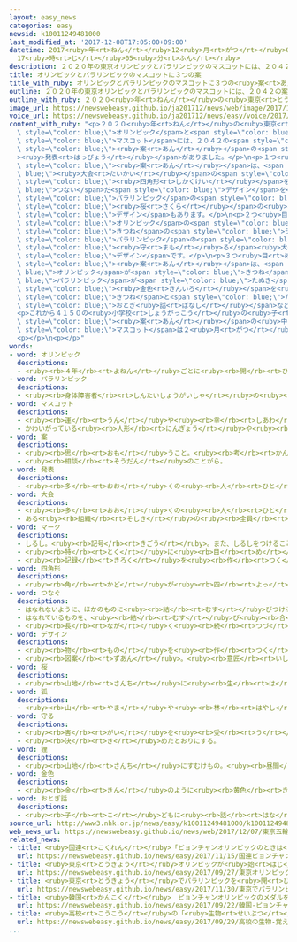```yaml
---
layout: easy_news
categories: easy
newsid: k10011249481000
last_modified_at: '2017-12-08T17:05:00+09:00'
datetime: 2017<ruby>年<rt>ねん</rt></ruby>12<ruby>月<rt>がつ</rt></ruby>08<ruby>日<rt>にち</rt></ruby>
  17<ruby>時<rt>じ</rt></ruby>05<ruby>分<rt>ふん</rt></ruby>
description: ２０２０年の東京オリンピックとパラリンピックのマスコットには、２０４２の案が集まっています。
title: オリンピックとパラリンピックのマスコットに３つの案
title_with_ruby: オリンピックとパラリンピックのマスコットに３つの<ruby>案<rt>あん</rt></ruby>
outline: ２０２０年の東京オリンピックとパラリンピックのマスコットには、２０４２の案が集まっています。
outline_with_ruby: ２０２０<ruby>年<rt>ねん</rt></ruby>の<ruby>東京<rt>とうきょう</rt></ruby>オリンピックとパラリンピックのマスコットには、２０４２の<ruby>案<rt>あん</rt></ruby>が<ruby>集<rt>あつ</rt></ruby>まっています。
image_url: https://newswebeasy.github.io/ja201712/news/web/image/2017/12/07/K10011249481_1712071204_1712071214_01_02.jpg
voice_url: https://newswebeasy.github.io/ja201712/news/easy/voice/2017/12/08/k10011249481000.mp3
content_with_ruby: "<p>２０２０<ruby>年<rt>ねん</rt></ruby>の<ruby>東京<rt>とうきょう</rt></ruby><span\
  \ style=\"color: blue;\">オリンピック</span>と<span style=\"color: blue;\">パラリンピック</span>の<span\
  \ style=\"color: blue;\">マスコット</span>には、２０４２の<span style=\"color: blue;\"><ruby>案<rt>あん</rt></ruby></span>が<ruby>集<rt>あつ</rt></ruby>まっています。<ruby>７日<rt>なのか</rt></ruby>、この<ruby>中<rt>なか</rt></ruby>から<ruby>選<rt>えら</rt></ruby>ばれた３つの<span\
  \ style=\"color: blue;\"><ruby>案<rt>あん</rt></ruby></span>の<span style=\"color: blue;\"\
  ><ruby>発表<rt>はっぴょう</rt></ruby></span>がありました。</p>\n<p>１つ<ruby>目<rt>め</rt></ruby>の<span\
  \ style=\"color: blue;\"><ruby>案<rt>あん</rt></ruby></span>は、<span style=\"color:\
  \ blue;\"><ruby>大会<rt>たいかい</rt></ruby></span>の<span style=\"color: blue;\">マーク</span>のように<span\
  \ style=\"color: blue;\"><ruby>四角形<rt>しかくけい</rt></ruby></span>を<span style=\"color:\
  \ blue;\">つない</span>だ<span style=\"color: blue;\">デザイン</span>を<ruby>使<rt>つか</rt></ruby>っていて、<ruby>人<rt>ひと</rt></ruby>の<ruby>形<rt>かたち</rt></ruby>をしています。<span\
  \ style=\"color: blue;\">パラリンピック</span>の<span style=\"color: blue;\">マスコット</span>には、<span\
  \ style=\"color: blue;\"><ruby>桜<rt>さくら</rt></ruby></span>の<ruby>花<rt>はな</rt></ruby>の<span\
  \ style=\"color: blue;\">デザイン</span>もあります。</p>\n<p>２つ<ruby>目<rt>め</rt></ruby>の<span\
  \ style=\"color: blue;\">オリンピック</span>の<span style=\"color: blue;\"><ruby>案<rt>あん</rt></ruby></span>は、<ruby>客<rt>きゃく</rt></ruby>がたくさん<ruby>来<rt>く</rt></ruby>るように<ruby>飾<rt>かざ</rt></ruby>る「<ruby>招<rt>まね</rt></ruby>き<ruby>猫<rt>ねこ</rt></ruby>」と<span\
  \ style=\"color: blue;\">きつね</span>の<span style=\"color: blue;\">デザイン</span>です。<span\
  \ style=\"color: blue;\">パラリンピック</span>の<span style=\"color: blue;\"><ruby>案<rt>あん</rt></ruby></span>は<ruby>神社<rt>じんじゃ</rt></ruby>を<span\
  \ style=\"color: blue;\"><ruby>守<rt>まも</rt></ruby>る</span><ruby>犬<rt>いぬ</rt></ruby>の「こま<ruby>犬<rt>いぬ</rt></ruby>」の<span\
  \ style=\"color: blue;\">デザイン</span>です。</p>\n<p>３つ<ruby>目<rt>め</rt></ruby>の<span\
  \ style=\"color: blue;\"><ruby>案<rt>あん</rt></ruby></span>は、<span style=\"color:\
  \ blue;\">オリンピック</span>が<span style=\"color: blue;\">きつね</span>、<span style=\"color:\
  \ blue;\">パラリンピック</span>が<span style=\"color: blue;\">たぬき</span>の<ruby>形<rt>かたち</rt></ruby>です。どちらも<ruby>赤<rt>あか</rt></ruby>と<ruby>白<rt>しろ</rt></ruby>、<span\
  \ style=\"color: blue;\"><ruby>金色<rt>きんいろ</rt></ruby></span>を<ruby>使<rt>つか</rt></ruby>っています。<span\
  \ style=\"color: blue;\">きつね</span>と<span style=\"color: blue;\">たぬき</span>は、<ruby>日本<rt>にっぽん</rt></ruby>の<span\
  \ style=\"color: blue;\">おとぎ<ruby>話<rt>ばなし</rt></ruby></span>などによく<ruby>出<rt>で</rt></ruby>てくる<ruby>動物<rt>どうぶつ</rt></ruby>です。</p>\n\
  <p>これから４１５０の<ruby>小学校<rt>しょうがっこう</rt></ruby>の<ruby>子<rt>こ</rt></ruby>どもたちが、３つの<span\
  \ style=\"color: blue;\"><ruby>案<rt>あん</rt></ruby></span>の<ruby>中<rt>なか</rt></ruby>からクラスで１つを<ruby>選<rt>えら</rt></ruby>びます。<span\
  \ style=\"color: blue;\">マスコット</span>は２<ruby>月<rt>がつ</rt></ruby>２８<ruby>日<rt>にち</rt></ruby>に<ruby>決<rt>き</rt></ruby>まる<ruby>予定<rt>よてい</rt></ruby>です。</p>\n\
  <p></p>\n<p></p>"
words:
- word: オリンピック
  descriptions:
  - <ruby><rb>４年</rb><rt>よねん</rt></ruby>ごとに<ruby><rb>開</rb><rt>ひら</rt></ruby>かれ、<ruby><rb>世界</rb><rt>せかい</rt></ruby>じゅうの<ruby><rb>国々</rb><rt>くにぐに</rt></ruby>から<ruby><rb>選手</rb><rt>せんしゅ</rt></ruby>が<ruby><rb>参加</rb><rt>さんか</rt></ruby>する<ruby><rb>競技大会</rb><rt>きょうぎたいかい</rt></ruby>。<ruby><rb>古代</rb><rt>こだい</rt></ruby>ギリシャのオリンピアで<ruby><rb>開</rb><rt>ひら</rt></ruby>かれた<ruby><rb>古代</rb><rt>こだい</rt></ruby>オリンピックにならって、フランスのクーベルタンの<ruby><rb>力</rb><rt>ちから</rt></ruby>で、１８９６<ruby><rb>年</rb><rt>ねん</rt></ruby>にギリシャのアテネで<ruby><rb>開</rb><rt>ひら</rt></ruby>かれたのが、<ruby><rb>近代</rb><rt>きんだい</rt></ruby>オリンピックの<ruby><rb>始</rb><rt>はじ</rt></ruby>まり。<ruby><rb>五輪</rb><rt>ごりん</rt></ruby>。
- word: パラリンピック
  descriptions:
  - <ruby><rb>身体障害者</rb><rt>しんたいしょうがいしゃ</rt></ruby>の<ruby><rb>国際</rb><rt>こくさい</rt></ruby>スポーツ<ruby><rb>大会</rb><rt>たいかい</rt></ruby>。<ruby><rb>四年</rb><rt>よねん</rt></ruby>に<ruby><rb>一度</rb><rt>いちど</rt></ruby>、オリンピック<ruby><rb>開催地</rb><rt>かいさいち</rt></ruby>で<ruby><rb>行</rb><rt>おこな</rt></ruby>われる。
- word: マスコット
  descriptions:
  - <ruby><rb>運</rb><rt>うん</rt></ruby>や<ruby><rb>幸</rb><rt>しあわ</rt></ruby>せを<ruby><rb>招</rb><rt>まね</rt></ruby>いてくれるもの。
  - かわいがっている<ruby><rb>人形</rb><rt>にんぎょう</rt></ruby>や<ruby><rb>小</rb><rt>ちい</rt></ruby>さな<ruby><rb>動物</rb><rt>どうぶつ</rt></ruby>など。
- word: 案
  descriptions:
  - <ruby><rb>思</rb><rt>おも</rt></ruby>うこと。<ruby><rb>考</rb><rt>かんが</rt></ruby>え。<ruby><rb>計画</rb><rt>けいかく</rt></ruby>。
  - <ruby><rb>相談</rb><rt>そうだん</rt></ruby>のことがら。
- word: 発表
  descriptions:
  - <ruby><rb>多</rb><rt>おお</rt></ruby>くの<ruby><rb>人</rb><rt>ひと</rt></ruby>に<ruby><rb>広</rb><rt>ひろ</rt></ruby>く<ruby><rb>知</rb><rt>し</rt></ruby>らせること。
- word: 大会
  descriptions:
  - <ruby><rb>多</rb><rt>おお</rt></ruby>くの<ruby><rb>人</rb><rt>ひと</rt></ruby>が<ruby><rb>集</rb><rt>あつ</rt></ruby>まる<ruby><rb>会</rb><rt>かい</rt></ruby>。
  - ある<ruby><rb>組織</rb><rt>そしき</rt></ruby>の<ruby><rb>全員</rb><rt>ぜんいん</rt></ruby>が<ruby><rb>集</rb><rt>あつ</rt></ruby>まる<ruby><rb>会</rb><rt>かい</rt></ruby>。
- word: マーク
  descriptions:
  - しるし。<ruby><rb>記号</rb><rt>きごう</rt></ruby>。また、しるしをつけること。
  - <ruby><rb>特</rb><rt>とく</rt></ruby>に<ruby><rb>目</rb><rt>め</rt></ruby>をつけて<ruby><rb>注意</rb><rt>ちゅうい</rt></ruby>すること。
  - <ruby><rb>記録</rb><rt>きろく</rt></ruby>を<ruby><rb>作</rb><rt>つく</rt></ruby>ること。
- word: 四角形
  descriptions:
  - <ruby><rb>角</rb><rt>かど</rt></ruby>が<ruby><rb>四</rb><rt>よっ</rt></ruby>つあって、<ruby><rb>四本</rb><rt>よんほん</rt></ruby>の<ruby><rb>直線</rb><rt>ちょくせん</rt></ruby>で<ruby><rb>囲</rb><rt>かこ</rt></ruby>まれた<ruby><rb>形</rb><rt>かたち</rt></ruby>。しかっけい。
- word: つなぐ
  descriptions:
  - はなれないように、ほかのものに<ruby><rb>結</rb><rt>むす</rt></ruby>びつける。
  - はなれているものを、<ruby><rb>結</rb><rt>むす</rt></ruby>び<ruby><rb>合</rb><rt>あ</rt></ruby>わせてひと<ruby><rb>続</rb><rt>つづ</rt></ruby>きのものにする。
  - <ruby><rb>長</rb><rt>なが</rt></ruby>く<ruby><rb>続</rb><rt>つづ</rt></ruby>くようにする。
- word: デザイン
  descriptions:
  - <ruby><rb>物</rb><rt>もの</rt></ruby>を<ruby><rb>作</rb><rt>つく</rt></ruby>るときに、<ruby><rb>形</rb><rt>かたち</rt></ruby>や<ruby><rb>色</rb><rt>いろ</rt></ruby>などを<ruby><rb>工夫</rb><rt>くふう</rt></ruby>すること。
  - <ruby><rb>図案</rb><rt>ずあん</rt></ruby>。<ruby><rb>意匠</rb><rt>いしょう</rt></ruby>。
- word: 桜
  descriptions:
  - <ruby><rb>山地</rb><rt>さんち</rt></ruby>に<ruby><rb>生</rb><rt>は</rt></ruby>え、<ruby><rb>公園</rb><rt>こうえん</rt></ruby>や<ruby><rb>庭</rb><rt>にわ</rt></ruby>にも<ruby><rb>植</rb><rt>う</rt></ruby>える<ruby><rb>木</rb><rt>き</rt></ruby>。ソメイヨシノ・シダレザクラ・ヤマザクラなど<ruby><rb>種類</rb><rt>しゅるい</rt></ruby>が<ruby><rb>多</rb><rt>おお</rt></ruby>い。<ruby><rb>春</rb><rt>はる</rt></ruby>、うすもも<ruby><rb>色</rb><rt>いろ</rt></ruby>の<ruby><rb>美</rb><rt>うつく</rt></ruby>しい<ruby><rb>花</rb><rt>はな</rt></ruby>が<ruby><rb>咲</rb><rt>さ</rt></ruby>く。<ruby><rb>日本</rb><rt>にっぽん</rt></ruby>の「<ruby><rb>国花</rb><rt>こっか</rt></ruby>」とされる。
- word: 狐
  descriptions:
  - <ruby><rb>山</rb><rt>やま</rt></ruby>や<ruby><rb>林</rb><rt>はやし</rt></ruby>にすむ、<ruby><rb>犬</rb><rt>いぬ</rt></ruby>に<ruby><rb>似</rb><rt>に</rt></ruby>た<ruby><rb>動物</rb><rt>どうぶつ</rt></ruby>。<ruby><rb>毛</rb><rt>け</rt></ruby>が<ruby><rb>茶色</rb><rt>ちゃいろ</rt></ruby>で、<ruby><rb>口</rb><rt>くち</rt></ruby>がつき<ruby><rb>出</rb><rt>で</rt></ruby>ていて、<ruby><rb>尾</rb><rt>お</rt></ruby>が<ruby><rb>太</rb><rt>ふと</rt></ruby>く<ruby><rb>長</rb><rt>なが</rt></ruby>い。<ruby><rb>昔</rb><rt>むかし</rt></ruby>から、おいなりさんのお<ruby><rb>使</rb><rt>つか</rt></ruby>いとか、<ruby><rb>人</rb><rt>ひと</rt></ruby>をだますとかいわれてきた。
- word: 守る
  descriptions:
  - <ruby><rb>害</rb><rt>がい</rt></ruby>を<ruby><rb>受</rb><rt>う</rt></ruby>けないように、<ruby><rb>防</rb><rt>ふせ</rt></ruby>ぐ。
  - <ruby><rb>決</rb><rt>き</rt></ruby>めたとおりにする。
- word: 狸
  descriptions:
  - <ruby><rb>山地</rb><rt>さんち</rt></ruby>にすむけもの。<ruby><rb>昼間</rb><rt>ひるま</rt></ruby>は<ruby><rb>穴</rb><rt>あな</rt></ruby>にかくれ、<ruby><rb>夜</rb><rt>よる</rt></ruby>、えさをさがしに<ruby><rb>出</rb><rt>で</rt></ruby>る。<ruby><rb>昔</rb><rt>むかし</rt></ruby>、<ruby><rb>人</rb><rt>ひと</rt></ruby>をだますと<ruby><rb>信</rb><rt>しん</rt></ruby>じられていた。
- word: 金色
  descriptions:
  - <ruby><rb>金</rb><rt>きん</rt></ruby>のように<ruby><rb>黄色</rb><rt>きいろ</rt></ruby>く<ruby><rb>光</rb><rt>ひか</rt></ruby>っている<ruby><rb>色</rb><rt>いろ</rt></ruby>。
- word: おとぎ話
  descriptions:
  - <ruby><rb>子</rb><rt>こ</rt></ruby>どもに<ruby><rb>話</rb><rt>はな</rt></ruby>してやる、<ruby><rb>昔</rb><rt>むかし</rt></ruby>から<ruby><rb>伝</rb><rt>つた</rt></ruby>わるお<ruby><rb>話</rb><rt>はなし</rt></ruby>。「ももたろう」「かちかち<ruby><rb>山</rb><rt>やま</rt></ruby>」など。
source_url: http://www3.nhk.or.jp/news/easy/k10011249481000/k10011249481000.html
web_news_url: https://newswebeasy.github.io/news/web/2017/12/07/東京五輪パラ-大会のマスコット3候補を発表
related_news:
- title: <ruby>国連<rt>こくれん</rt></ruby>「ピョンチャンオリンピックのときは<ruby>戦争<rt>せんそう</rt></ruby>をやめよう」
  url: https://newswebeasy.github.io/news/easy/2017/11/15/国連ピョンチャンオリンピックのときは戦争をやめよう
- title: <ruby>東京<rt>とうきょう</rt></ruby>オリンピックが<ruby>始<rt>はじ</rt></ruby>まる<ruby>日<rt>ひ</rt></ruby>などを<ruby>祝日<rt>しゅくじつ</rt></ruby>にする<ruby>案<rt>あん</rt></ruby>
  url: https://newswebeasy.github.io/news/easy/2017/09/27/東京オリンピックが始まる日などを祝日にする案
- title: <ruby>東京<rt>とうきょう</rt></ruby>でパラリンピックを<ruby>開<rt>ひら</rt></ruby>くまで１０００<ruby>日<rt>にち</rt></ruby>になる
  url: https://newswebeasy.github.io/news/easy/2017/11/30/東京でパラリンピックを開くまで1000日になる
- title: <ruby>韓国<rt>かんこく</rt></ruby>　ピョンチャンオリンピックのメダルを<ruby>発表<rt>はっぴょう</rt></ruby>
  url: https://newswebeasy.github.io/news/easy/2017/09/22/韓国-ピョンチャンオリンピックのメダルを発表
- title: <ruby>高校<rt>こうこう</rt></ruby>の「<ruby>生物<rt>せいぶつ</rt></ruby>」　「<ruby>覚<rt>おぼ</rt></ruby>えることばを<ruby>減<rt>へ</rt></ruby>らして<ruby>考<rt>かんが</rt></ruby>える<ruby>科目<rt>かもく</rt></ruby>に」
  url: https://newswebeasy.github.io/news/easy/2017/09/29/高校の生物-覚えることばを減らして考える科目に
...
```


